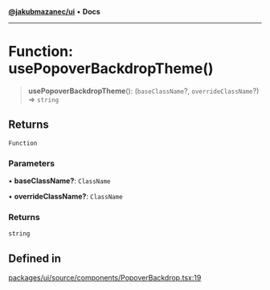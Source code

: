 [**@jakubmazanec/ui**](../README.md) • **Docs**

---

# Function: usePopoverBackdropTheme()

> **usePopoverBackdropTheme**(): (`baseClassName`?, `overrideClassName`?) => `string`

## Returns

`Function`

### Parameters

• **baseClassName?**: `ClassName`

• **overrideClassName?**: `ClassName`

### Returns

`string`

## Defined in

[packages/ui/source/components/PopoverBackdrop.tsx:19](https://github.com/jakubmazanec/tools/blob/05074a1dedd887672f015df129961cd35c75acfe/packages/ui/source/components/PopoverBackdrop.tsx#L19)
